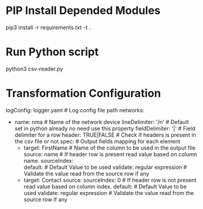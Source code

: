 # PIP Install Depended Modules
pip3 install -r requirements.txt -t .

# Run Python script
python3 csv-reader.py

# Transformation Configuration
logConfig: logger.yaml                  # Log config file path
networks:
- name: nma                             # Name of the network device
  lineDelimiter: '/n'                   # Default set in python already no need use this property
  fieldDelimiter: '|'                   # Field delimiter for a row
  header: TRUE|FALSE                    # Check if headers is present in the csv file or not 
  spec:                                 # Output fields mapping for each element
    - target: FirstName                 # Name of the column to be used in the output file
      source: name                      # If header row is present read value based on column name.
      sourceIndex:                      
      default:                          # Default Value to be used
      validate: regular expression      # Validate the value read from the source row if any
    - target: Contact
      source: 
      sourceIndex: 0                    # If header row is not present read value based on column index.
      default:                          # Default Value to be used
      validate: regular expression      # Validate the value read from the source row if any
